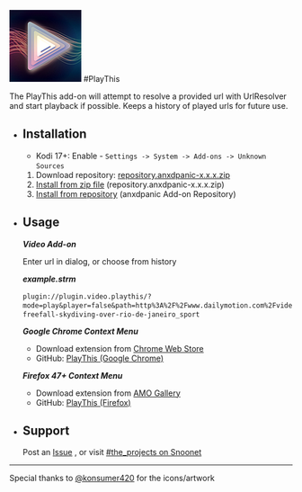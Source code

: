 ![PlayThis](https://raw.githubusercontent.com/anxdpanic/PlayThis-Extension/chrome/images/icon_128.png)
#PlayThis

The PlayThis add-on will attempt to resolve a provided url with UrlResolver and start playback if possible.
Keeps a history of played urls for future use.


- Installation
    -
    * Kodi 17+: Enable - `Settings -> System -> Add-ons -> Unknown Sources`
    1. Download repository: [repository.anxdpanic-x.x.x.zip](https://raw.githubusercontent.com/anxdpanic/_repository/master/zips/repository.anxdpanic/repository.anxdpanic-0.9.0.zip)
    2. [Install from zip file](http://kodi.wiki/view/Add-on_manager#How_to_install_from_a_ZIP_file) (repository.anxdpanic-x.x.x.zip)
    3. [Install from repository](http://kodi.wiki/view/add-on_manager#How_to_install_add-ons_from_a_repository) (anxdpanic Add-on Repository)

- Usage
    -
    _**Video Add-on**_

    Enter url in dialog, or choose from history

    _**example.strm**_
    ```
    plugin://plugin.video.playthis/?mode=play&player=false&path=http%3A%2F%2Fwww.dailymotion.com%2Fvideo%2Fx3ol7gj_incredible-freefall-skydiving-over-rio-de-janeiro_sport
    ```

    _**Google Chrome Context Menu**_

    - Download extension from [Chrome Web Store](https://chrome.google.com/webstore/detail/playthis/adddkaonokkecefokdanjpaamfajogel)
    - GitHub: [PlayThis \(Google Chrome\)](https://github.com/anxdpanic/PlayThis-Extension/tree/chrome#playthis-google-chrome)

    _**Firefox 47+ Context Menu**_

    - Download extension from [AMO Gallery](https://addons.mozilla.org/en-US/firefox/addon/playthis/)
    - GitHub: [PlayThis \(Firefox\)](https://github.com/anxdpanic/PlayThis-Extension/tree/firefox#playthis-firefox)

- Support
    -

    Post an [Issue](https://github.com/anxdpanic/plugin.video.playthis/issues) , or visit [#the_projects on Snoonet](https://kiwiirc.com/client/irc.snoonet.org/The_Projects)

---

Special thanks to [@konsumer420](https://twitter.com/konsumer420) for the icons/artwork
